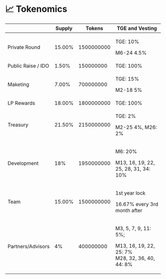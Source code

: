 # 📈 Tokenomics



|                    | Supply | Tokens     | TGE and Vesting                                                                      |
| ------------------ | ------ | ---------- | ------------------------------------------------------------------------------------ |
| Private Round      | 15.00% | 1500000000 | <p>TGE: 10%</p><p>M6-24 4.5%</p>                                                     |
| Public Raise / IDO | 1.50%  | 150000000  | TGE: 100%                                                                            |
| Maketing           | 7.00%  | 700000000  | <p>TGE: 15%</p><p>M2-18 5%</p>                                                       |
| LP Rewards         | 18.00% | 1800000000 | TGE: 100%                                                                            |
| Treasury           | 21.50% | 2150000000 | <p>TGE: 2%</p><p>M2-25 4%, M26: 2%</p>                                               |
| Development        | 18%    | 1950000000 | <p>M6: 20%</p><p>M13, 16, 19, 22, 25, 28, 31, 34: 10%</p>                            |
| Team               | 15.00% | 1500000000 | <p>1st year lock</p><p>16.67% every 3rd month after</p>                              |
| Partners/Advisors  | 4%     | 400000000  | <p>M3, 5, 7, 9, 11: 5%;</p><p>M13, 16, 19, 22, 25: 7%<br>M28, 32, 36, 40, 44: 8%</p> |

